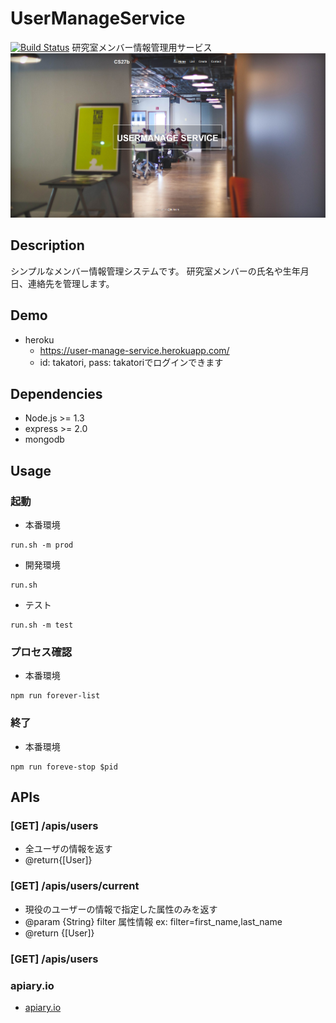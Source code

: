 UserManageService
=================
[![Build Status](https://travis-ci.org/takatori/UserManageService.svg?branch=master)](http://travis-ci.org/takatori/UserManageService)
研究室メンバー情報管理用サービス
![top](https://github.com/takatori/UserManageService/blob/master/images/top.png)

## Description
シンプルなメンバー情報管理システムです。
研究室メンバーの氏名や生年月日、連絡先を管理します。

## Demo
* heroku
  * https://user-manage-service.herokuapp.com/
  * id: takatori, pass: takatoriでログインできます

## Dependencies
* Node.js >= 1.3
* express >= 2.0
* mongodb 

## Usage
### 起動
* 本番環境　
```
run.sh -m prod
```
* 開発環境
```
run.sh
```
* テスト
```
run.sh -m test
```
### プロセス確認
* 本番環境
```
npm run forever-list
```
### 終了
* 本番環境
```
npm run foreve-stop $pid
```

## APIs
### [GET] /apis/users
 * 全ユーザの情報を返す
 * @return{[User]}

### [GET] /apis/users/current
 * 現役のユーザーの情報で指定した属性のみを返す
 * @param {String} filter 属性情報 ex: filter=first_name,last_name
 * @return {[User]}

### [GET] /apis/users



### apiary.io
* [apiary.io](http://docs.usermanageservice.apiary.io)


